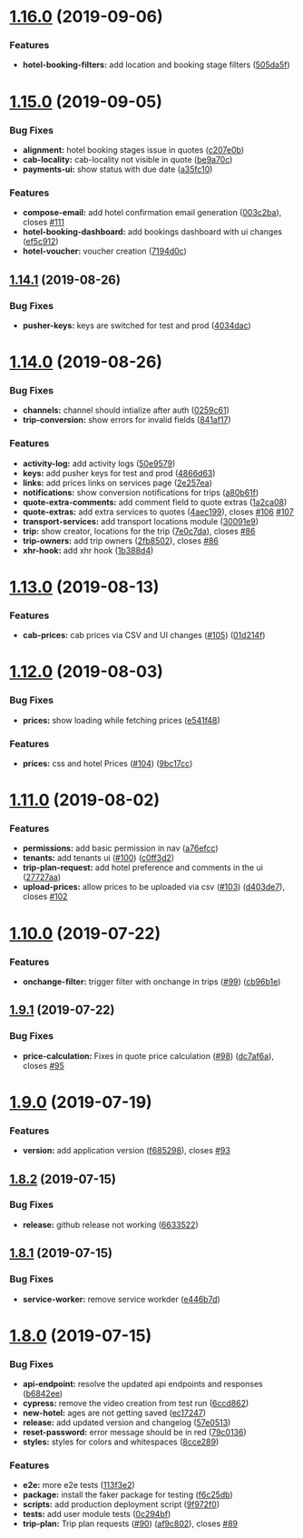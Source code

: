# [1.16.0](https://github.com/tourepedia/tp-admin-ui/compare/v1.15.0...v1.16.0) (2019-09-06)


### Features

* **hotel-booking-filters:** add location and booking stage filters ([505da5f](https://github.com/tourepedia/tp-admin-ui/commit/505da5f))

# [1.15.0](https://github.com/tourepedia/tp-admin-ui/compare/v1.14.1...v1.15.0) (2019-09-05)


### Bug Fixes

* **alignment:** hotel booking stages issue in quotes ([c207e0b](https://github.com/tourepedia/tp-admin-ui/commit/c207e0b))
* **cab-locality:** cab-locality not visible in quote ([be9a70c](https://github.com/tourepedia/tp-admin-ui/commit/be9a70c))
* **payments-ui:** show status with due date ([a35fc10](https://github.com/tourepedia/tp-admin-ui/commit/a35fc10))


### Features

* **compose-email:** add hotel confirmation email generation ([003c2ba](https://github.com/tourepedia/tp-admin-ui/commit/003c2ba)), closes [#111](https://github.com/tourepedia/tp-admin-ui/issues/111)
* **hotel-booking-dashboard:** add bookings dashboard with ui changes ([ef5c912](https://github.com/tourepedia/tp-admin-ui/commit/ef5c912))
* **hotel-voucher:** voucher creation ([7194d0c](https://github.com/tourepedia/tp-admin-ui/commit/7194d0c))

## [1.14.1](https://github.com/tourepedia/tp-admin-ui/compare/v1.14.0...v1.14.1) (2019-08-26)


### Bug Fixes

* **pusher-keys:** keys are switched for test and prod ([4034dac](https://github.com/tourepedia/tp-admin-ui/commit/4034dac))

# [1.14.0](https://github.com/tourepedia/tp-admin-ui/compare/v1.13.0...v1.14.0) (2019-08-26)


### Bug Fixes

* **channels:** channel should intialize after auth ([0259c61](https://github.com/tourepedia/tp-admin-ui/commit/0259c61))
* **trip-conversion:** show errors for invalid fields ([841af17](https://github.com/tourepedia/tp-admin-ui/commit/841af17))


### Features

* **activity-log:** add activity logs ([50e9579](https://github.com/tourepedia/tp-admin-ui/commit/50e9579))
* **keys:** add pusher keys for test and prod ([4866d63](https://github.com/tourepedia/tp-admin-ui/commit/4866d63))
* **links:** add prices links on services page ([2e257ea](https://github.com/tourepedia/tp-admin-ui/commit/2e257ea))
* **notifications:** show conversion notifications for trips ([a80b61f](https://github.com/tourepedia/tp-admin-ui/commit/a80b61f))
* **quote-extra-comments:** add comment field to quote extras ([1a2ca08](https://github.com/tourepedia/tp-admin-ui/commit/1a2ca08))
* **quote-extras:** add extra services to quotes ([4aec199](https://github.com/tourepedia/tp-admin-ui/commit/4aec199)), closes [#106](https://github.com/tourepedia/tp-admin-ui/issues/106) [#107](https://github.com/tourepedia/tp-admin-ui/issues/107)
* **transport-services:** add transport locations module ([30091e9](https://github.com/tourepedia/tp-admin-ui/commit/30091e9))
* **trip:** show creator, locations for the trip ([7e0c7da](https://github.com/tourepedia/tp-admin-ui/commit/7e0c7da)), closes [#86](https://github.com/tourepedia/tp-admin-ui/issues/86)
* **trip-owners:** add trip owners ([2fb8502](https://github.com/tourepedia/tp-admin-ui/commit/2fb8502)), closes [#86](https://github.com/tourepedia/tp-admin-ui/issues/86)
* **xhr-hook:** add xhr hook ([1b388d4](https://github.com/tourepedia/tp-admin-ui/commit/1b388d4))

# [1.13.0](https://github.com/tourepedia/tp-admin-ui/compare/v1.12.0...v1.13.0) (2019-08-13)


### Features

* **cab-prices:** cab prices via CSV and UI changes ([#105](https://github.com/tourepedia/tp-admin-ui/issues/105)) ([01d214f](https://github.com/tourepedia/tp-admin-ui/commit/01d214f))

# [1.12.0](https://github.com/tourepedia/tp-admin-ui/compare/v1.11.0...v1.12.0) (2019-08-03)


### Bug Fixes

* **prices:** show loading while fetching prices ([e541f48](https://github.com/tourepedia/tp-admin-ui/commit/e541f48))


### Features

* **prices:** css and hotel Prices ([#104](https://github.com/tourepedia/tp-admin-ui/issues/104)) ([9bc17cc](https://github.com/tourepedia/tp-admin-ui/commit/9bc17cc))

# [1.11.0](https://github.com/tourepedia/tp-admin-ui/compare/v1.10.0...v1.11.0) (2019-08-02)


### Features

* **permissions:** add basic permission in nav ([a76efcc](https://github.com/tourepedia/tp-admin-ui/commit/a76efcc))
* **tenants:** add tenants ui ([#100](https://github.com/tourepedia/tp-admin-ui/issues/100)) ([c0ff3d2](https://github.com/tourepedia/tp-admin-ui/commit/c0ff3d2))
* **trip-plan-request:** add hotel preference and comments in the ui ([27727aa](https://github.com/tourepedia/tp-admin-ui/commit/27727aa))
* **upload-prices:** allow prices to be uploaded via csv ([#103](https://github.com/tourepedia/tp-admin-ui/issues/103)) ([d403de7](https://github.com/tourepedia/tp-admin-ui/commit/d403de7)), closes [#102](https://github.com/tourepedia/tp-admin-ui/issues/102)

# [1.10.0](https://github.com/tourepedia/tp-admin-ui/compare/v1.9.1...v1.10.0) (2019-07-22)


### Features

* **onchange-filter:** trigger filter with onchange in trips ([#99](https://github.com/tourepedia/tp-admin-ui/issues/99)) ([cb96b1e](https://github.com/tourepedia/tp-admin-ui/commit/cb96b1e))

## [1.9.1](https://github.com/tourepedia/tp-admin-ui/compare/v1.9.0...v1.9.1) (2019-07-22)


### Bug Fixes

* **price-calculation:** Fixes in quote price calculation ([#98](https://github.com/tourepedia/tp-admin-ui/issues/98)) ([dc7af6a](https://github.com/tourepedia/tp-admin-ui/commit/dc7af6a)), closes [#95](https://github.com/tourepedia/tp-admin-ui/issues/95)

# [1.9.0](https://github.com/tourepedia/tp-admin-ui/compare/v1.8.2...v1.9.0) (2019-07-19)


### Features

* **version:** add application version ([f685298](https://github.com/tourepedia/tp-admin-ui/commit/f685298)), closes [#93](https://github.com/tourepedia/tp-admin-ui/issues/93)

## [1.8.2](https://github.com/tourepedia/tp-admin-ui/compare/v1.8.1...v1.8.2) (2019-07-15)


### Bug Fixes

* **release:** github release not working ([6633522](https://github.com/tourepedia/tp-admin-ui/commit/6633522))

## [1.8.1](https://github.com/tourepedia/tp-admin-ui/compare/v1.8.0...v1.8.1) (2019-07-15)


### Bug Fixes

* **service-worker:** remove service workder ([e446b7d](https://github.com/tourepedia/tp-admin-ui/commit/e446b7d))

# [1.8.0](https://github.com/tourepedia/tp-admin-ui/compare/v1.7.0...v1.8.0) (2019-07-15)


### Bug Fixes

* **api-endpoint:** resolve the updated api endpoints and responses ([b6842ee](https://github.com/tourepedia/tp-admin-ui/commit/b6842ee))
* **cypress:** remove the video creation from test run ([6ccd862](https://github.com/tourepedia/tp-admin-ui/commit/6ccd862))
* **new-hotel:** ages are not getting saved ([ec17247](https://github.com/tourepedia/tp-admin-ui/commit/ec17247))
* **release:** add updated version and changelog ([57e0513](https://github.com/tourepedia/tp-admin-ui/commit/57e0513))
* **reset-password:** error message should be in red ([79c0136](https://github.com/tourepedia/tp-admin-ui/commit/79c0136))
* **styles:** styles for colors and whitespaces ([8cce289](https://github.com/tourepedia/tp-admin-ui/commit/8cce289))


### Features

* **e2e:** more e2e tests ([113f3e2](https://github.com/tourepedia/tp-admin-ui/commit/113f3e2))
* **package:** install the faker package for testing ([f6c25db](https://github.com/tourepedia/tp-admin-ui/commit/f6c25db))
* **scripts:** add production deployment script ([9f972f0](https://github.com/tourepedia/tp-admin-ui/commit/9f972f0))
* **tests:** add user module tests ([0c294bf](https://github.com/tourepedia/tp-admin-ui/commit/0c294bf))
* **trip-plan:** Trip plan requests ([#90](https://github.com/tourepedia/tp-admin-ui/issues/90)) ([af9c802](https://github.com/tourepedia/tp-admin-ui/commit/af9c802)), closes [#89](https://github.com/tourepedia/tp-admin-ui/issues/89)
